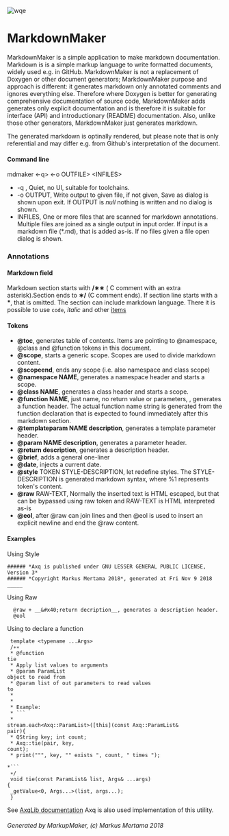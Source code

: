 ![wqe](https://avatars1.githubusercontent.com/u/7837709?s=400&amp;v=4)
# MarkdownMaker

MarkdownMaker is a simple application to make markdown documentation. Markdown is
is a simple markup language to write formatted documents, widely used e.g. in GitHub.
MarkdownMaker is not a replacement of Doxygen or other document generators; MarkdownMaker
purpose and approach is different: it generates markdown only annotated comments and
ignores everything else. Therefore where Doxygen is better for generating comprehensive
documentation of source code, MarkdownMaker adds generates only explicit documentation and
is therefore it is suitable for interface (API) and introductionary (README) documentation.
Also, unlike those other generators, MarkdownMaker just generates markdown.

The generated markdown is optinally rendered, but please note that is only referential and may
differ e.g. from Github's interpretation of the document.

#### Command line
mdmaker &lt;-q&gt; &lt;-o OUTFILE&gt; &lt;INFILES&gt;
* -q , Quiet, no UI, suitable for toolchains.
* -o OUTPUT, Write output to given file, if not given, Save as dialog is shown upon exit. If OUTPUT
is *null* nothing is written and no dialog is shown.
* INFILES, One or more files that are scanned for markdown annotations. Multiple files are joined
as a single output in input order. If input is a markdown file (*.md), that is added as-is.
If no files given a file open dialog is shown.

### Annotations
#### Markdown field
Markdown section starts with __/&lowast;&lowast;__ ( C comment with an extra asterisk).Section ends to __&lowast;/__ (C comment ends). If section line starts with a __*__, that is omitted.
The section can include markdown language. There it is possible to use `code`,
*italic* and other [items](https://github.com/adam-p/markdown-here/wiki/Markdown-Cheatsheet)

#### Tokens
+ __&#x40;toc__, generates table of contents. Items are pointing to &#x40;namespace, &#x40;class and &#x40;function tokens in this document.
+ __&#x40;scope__, starts a generic scope. Scopes are used to divide markdown content.
+ __&#x40;scopeend__, ends any scope (i.e. also namespace and class scope)
+ __&#x40;namespace NAME__, generates a namespace header and starts a scope.
+ __&#x40;class NAME__, generates a class header and starts a scope.
+ __&#x40;function NAME__, just name, no return value or parameters, , generates a function header. The actual function name string is generated from the function declaration that is expected to found immediately after this markdown section.
+ __&#x40;templateparam NAME description__, generates a template parameter header.
+ __&#x40;param NAME description__, generates a parameter header.
+ __&#x40;return description__, generates a description header.
+ __&#x40;brief__, adds a general one-liner
+ __&#x40;date__, injects a current date.
+ __&#x40;style__ TOKEN STYLE-DESCRIPTION, let redefine styles. The STYLE-DESCRIPTION is generated markdown syntax, where %1 represents token's content.
+ __&#x40;raw__ RAW-TEXT, Normally the inserted text is HTML escaped, but that can be bypassed using raw token and RAW-TEXT is HTML interpreted as-is
+ __&#x40;eol__, after &#x40;raw can join lines and then &#x40;eol is used to insert an explicit newline and end the &#x40;raw content.

#### Examples
Using Style
```
###### *Axq is published under GNU LESSER GENERAL PUBLIC LICENSE, Version 3*  
###### *Copyright Markus Mertama 2018*, generated at Fri Nov 9 2018 
_____  
```
Using Raw
```
  @raw + __&#x40;return decription__, generates a description header.  
  @eol  
```

Using to declare a function

<code> template &#60;typename ...Args&#62;</br> /&lowast;&lowast;</br>  * @function tie </br>  * Apply list values to arguments </br>   * @param ParamList object to read from </br>  * @param list of out parameters to read values to  </br>  * </br>  * </br>  * Example: </br>  * &#96;&#96;&#96; </br> * stream.each&#60;Axq::ParamList&#62;([this](const Axq::ParamList&amp; pair){ </br>  * QString key; int count;</br>  * Axq::tie(pair, key, count);</br>  * print(&quot;&quot;&quot;, key, &quot;&quot; exists &quot;, count, &quot; times
&quot;);</br>  *&#96;&#96;&#96;</br> &lowast;/</br> void tie(const ParamList&amp; list, Args&amp; ...args) {</br>  _getValue<0, Args...>(list, args...);</br> }</code> </br>

See [AxqLib documentation](https://github.com/mmertama/AxqLib/blob/master/Axq.md)
Axq is also used implementation of this utility.
###### Generated by MarkupMaker, (c) Markus Mertama 2018 
